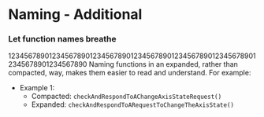 # Naming - Additional

### Let function names breathe
12345678901234567890123456789012345678901234567890123456789012345678901234567890
Naming functions in an expanded, rather than compacted, way, makes them easier
to read and understand. For example:

- Example 1:
    - Compacted: `checkAndRespondToAChangeAxisStateRequest()`
    - Expanded: `checkAndRespondToARequestToChangeTheAxisState()`
